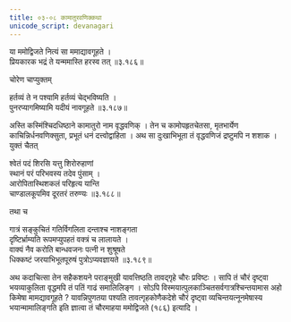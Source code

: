 ```yaml
---
title: ०३-०८ कामातुरवणिक्कथा
unicode_script: devanagari
---
```


या ममोद्विजते नित्यं सा ममाद्यावगूहते ।  
प्रियकारक भद्रं ते यन्ममास्ति हरस्व तत् ॥३.१८६॥

चोरेण चाप्युक्तम्

हर्तव्यं ते न पश्यामि हर्तव्यं चेद्भविष्यति ।  
पुनरप्यागमिष्यामि यदीयं नावगूहते ॥३.१८७॥

अस्ति कस्मिंश्चिदधिष्ठाने कामातुरो नाम वृद्धवणिक् । तेन च कामोपहृतचेतसा, मृतभार्येण काचिन्निर्धनवणिक्सुता, प्रभूतं धनं दत्त्वोद्वाहिता । अथ सा दुःखाभिभूता तं वृद्धवणिजं द्रष्टुमपि न शशाक । युक्तं चैतत्

श्वेतं पदं शिरसि यत्तु शिरोरुहाणां  
स्थानं परं परिभवस्य तदेव पुंसाम् ।  
आरोपितास्थिशकलं परिहृत्य यान्ति  
चाण्डालकूपमिव दूरतरं तरुण्यः ॥३.१८८॥

तथा च

गात्रं सङ्कुचितं गतिर्विगलिता दन्ताश्च नाशङ्गता  
दृष्टिर्भ्राम्यति रूपमप्युपहतं वक्त्रं च लालायते ।  
वाक्यं नैव करोति बान्धवजनः पत्नी न शुश्रूषते  
धिक्कष्टं जरयाभिभूतपूरुषं पुत्रोऽप्यवज्ञायते ॥३.१८९॥

अथ कदाचित्सा तेन सहैकशयने पराङ्मुखी यावत्तिष्ठति तावद्गृहे चौरः प्रविष्टः । सापि तं चौरं दृष्ट्वा भयव्याकुलिता वृद्धमपि तं पतिं गाढं समालिलिङ्ग । सोऽपि विस्मयात्पुलकाञ्चितसर्वगात्रश्चिन्तयामास अहो किमेषा मामद्यावगूहते ? यावन्निपुणतया पश्यति तावत्गृहकोणैकदेशे चौरं दृष्ट्वा व्यचिन्तयत्नूनमेषास्य भयान्मामालिङ्गति इति ज्ञात्वा तं चौरमाहया ममोद्विजते (१८६) इत्यादि ।  
